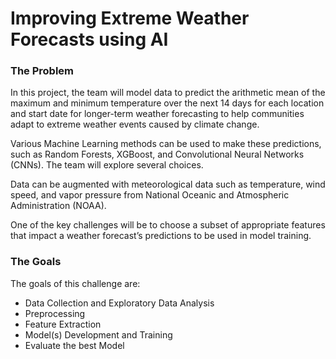 # Improving Extreme Weather Forecasts using AI




### The Problem

In this project, the team will model data to predict the arithmetic mean of the maximum and minimum temperature over the next 14 days for each location and start date for longer-term weather forecasting to help communities adapt to extreme weather events caused by climate change.

Various Machine Learning methods can be used to make these predictions, such as Random Forests, XGBoost, and Convolutional Neural Networks (CNNs). The team will explore several choices.

Data can be augmented with meteorological data such as temperature, wind speed, and vapor pressure from National Oceanic and Atmospheric Administration (NOAA).  

One of the key challenges will be to choose a subset of appropriate features that impact a weather forecast’s predictions to be used in model training.


### The Goals

The goals of this challenge are: 

* Data Collection and Exploratory Data Analysis
* Preprocessing 
* Feature Extraction
* Model(s) Development and Training
* Evaluate the best Model


